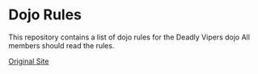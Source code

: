 Dojo Rules
==========

This repository contains a list of dojo rules for the Deadly Vipers dojo
All members should read the rules.
 
[Original Site](https://github.com/deadlyvipers)

